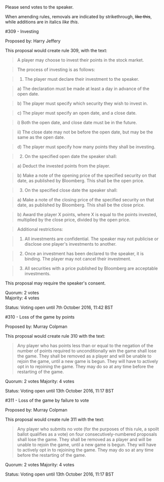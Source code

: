 Please send votes to the speaker.

When amending rules, removals are indicated by strikethrough, ~~like this~~, while additions are in italics *like this*.

#309 - Investing

Proposed by: Harry Jeffery

This proposal would create rule 309, with the text:

> A player may choose to invest their points in the stock market.

> The process of investing is as follows:

> 1) The player must declare their investment to the speaker.  

> a) The declaration must be made at least a day in advance of the open date.
 
 > b) The player must specify which security they wish to invest in.
  
  >c) The player must specify an open date, and a close date.
   
   >i) Both the open date, and close date must be in the future.
    
   > ii) The close date may not be before the open date, but may be the same as the open date.
   
   > d) The player must specify how many points they shall be investing.

> 2) On the specified open date the speaker shall:
  
  > a) Deduct the invested points from the player.
  
  >b) Make a note of the opening price of the specified security on that date, as published by Bloomberg. This shall be the open price.

> 3) On the specified close date the speaker shall:
  
  > a) Make a note of the closing price of the specified security on that date, as published by Bloomberg. This shall be the close price.
 
 > b) Award the player X points, where X is equal to the points invested, multiplied by the close price, divided by the open price.

> Additional restrictions:

> 1) All investments are confidential. The speaker may not publicise or disclose one player's investments to another.

> 2) Once an investment has been declared to the speaker, it is binding. The player may not cancel their investment.

>3) All securities with a price published by Bloomberg are acceptable investments.

This proposal may require the speaker's consent.

Quorum: 2 votes  
Majority: 4 votes

Status: Voting open until 7th October 2016, 11:42 BST

#310 - Loss of the game by points

Proposed by: Murray Colpman

This proposal would create rule 310 with the text:

> Any player who has points less than or equal to the negation of the number of points required to unconditionally win the game shall lose the game. They shall be removed as a player and will be unable to rejoin the game, until a new game is begun. They will have to actively opt in to rejoining the game. They may do so at any time before the restarting of the game.

Quorum: 2 votes
Majority: 4 votes

Status: Voting open until 13th October 2016, 11:17 BST

#311 - Loss of the game by failure to vote

Proposed by: Murray Colpman

This proposal would create rule 311 with the text:

> Any player who submits no vote (for the purposes of this rule, a spoilt ballot qualifies as a vote) on four consecutively-numbered proposals shall lose the game. They shall be removed as a player and will be unable to rejoin the game, until a new game is begun. They will have to actively opt in to rejoining the game. They may do so at any time before the restarting of the game.

Quorum: 2 votes
Majority: 4 votes

Status: Voting open until 13th October 2016, 11:17 BST
